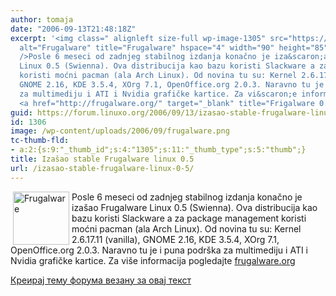 ```yaml
---
author: tomaja
date: "2006-09-13T21:48:18Z"
excerpt: '<img class=" alignleft size-full wp-image-1305" src="https://linuxo.org/wp-content/uploads/2006/09/frugalware.png"
  alt="Frugalware" title="Frugalware" hspace="4" width="90" height="85" align="left"
  />Posle 6 meseci od zadnjeg stabilnog izdanja konačno je iza&scaron;ao Frugalware
  Linux 0.5 (Swienna). Ova distribucija kao bazu koristi Slackware a za package management
  koristi moćni pacman (ala Arch Linux). Od novina tu su: Kernel 2.6.17.11 (vanilla),
  GNOME 2.16, KDE 3.5.4, XOrg 7.1, OpenOffice.org 2.0.3. Naravno tu je i puna podr&scaron;ka
  za multimediju i ATI i Nvidia grafičke kartice. Za vi&scaron;e informacija pogledajte
  <a href="http://frugalware.org/" target="_blank" title="Frigalware 0.5">frugalware.org</a> '
guid: https://forum.linuxo.org/2006/09/13/izasao-stable-frugalware-linux-0-5/
id: 1306
image: /wp-content/uploads/2006/09/frugalware.png
tc-thumb-fld:
- a:2:{s:9:"_thumb_id";s:4:"1305";s:11:"_thumb_type";s:5:"thumb";}
title: Izašao stable Frugalware linux 0.5
url: /izasao-stable-frugalware-linux-0-5/
---
```

<img class=" alignleft size-full wp-image-1305" src="https://linuxo.org/wp-content/uploads/2006/09/frugalware.png" alt="Frugalware" title="Frugalware" hspace="4" width="90" height="85" align="left" />Posle 6 meseci od zadnjeg stabilnog izdanja konačno je iza&scaron;ao Frugalware Linux 0.5 (Swienna). Ova distribucija kao bazu koristi Slackware a za package management koristi moćni pacman (ala Arch Linux). Od novina tu su: Kernel 2.6.17.11 (vanilla), GNOME 2.16, KDE 3.5.4, XOrg 7.1, OpenOffice.org 2.0.3. Naravno tu je i puna podr&scaron;ka za multimediju i ATI i Nvidia grafičke kartice. Za vi&scaron;e informacija pogledajte <a href="http://frugalware.org/" target="_blank" title="Frigalware 0.5">frugalware.org</a> <!--break-->

[Креирај тему форума везану за овај текст](https://linuxo.org/nova-tema-na-forumu/?se_pid=1306)